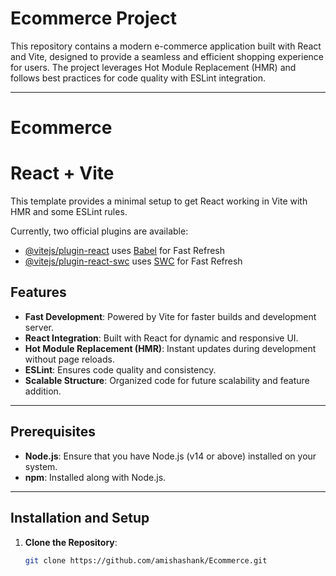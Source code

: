 # Ecommerce Project

This repository contains a modern e-commerce application built with React and Vite, designed to provide a seamless and efficient shopping experience for users. The project leverages Hot Module Replacement (HMR) and follows best practices for code quality with ESLint integration.

---
# Ecommerce
# React + Vite

This template provides a minimal setup to get React working in Vite with HMR and some ESLint rules.

Currently, two official plugins are available:

- [@vitejs/plugin-react](https://github.com/vitejs/vite-plugin-react/blob/main/packages/plugin-react/README.md) uses [Babel](https://babeljs.io/) for Fast Refresh
- [@vitejs/plugin-react-swc](https://github.com/vitejs/vite-plugin-react-swc) uses [SWC](https://swc.rs/) for Fast Refresh

## Features

- **Fast Development**: Powered by Vite for faster builds and development server.
- **React Integration**: Built with React for dynamic and responsive UI.
- **Hot Module Replacement (HMR)**: Instant updates during development without page reloads.
- **ESLint**: Ensures code quality and consistency.
- **Scalable Structure**: Organized code for future scalability and feature addition.

---

## Prerequisites

- **Node.js**: Ensure that you have Node.js (v14 or above) installed on your system.
- **npm**: Installed along with Node.js.

---

## Installation and Setup

1. **Clone the Repository**:
   ```bash
   git clone https://github.com/amishashank/Ecommerce.git
